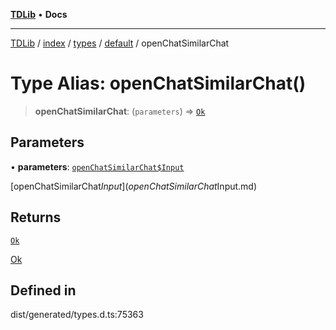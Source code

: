 [**TDLib**](../../../../../../README.md) • **Docs**

***

[TDLib](../../../../../../modules.md) / [index](../../../../../README.md) / [types](../../../README.md) / [default](../README.md) / openChatSimilarChat

# Type Alias: openChatSimilarChat()

> **openChatSimilarChat**: (`parameters`) => [`Ok`](Ok.md)

## Parameters

• **parameters**: [`openChatSimilarChat$Input`](openChatSimilarChat$Input.md)

[openChatSimilarChat$Input](openChatSimilarChat$Input.md)

## Returns

[`Ok`](Ok.md)

[Ok](Ok.md)

## Defined in

dist/generated/types.d.ts:75363
